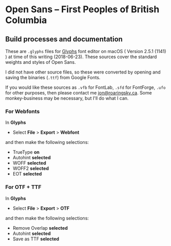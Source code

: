 # Open Sans – First Peoples of British Columbia
## Build processes and documentation
These are `.glyphs` files for [Glyphs](https://glyphsapp.com) font editor on macOS ( Version 2.5.1 (1141) ) at time of this writing (2018-06-23). These sources cover the standard weights and styles of Open Sans.

I did not have other source files, so these were converted by opening and saving the binaries (`.ttf`) from Google Fonts.

If you would like these sources as `.vfb` for FontLab, `.sfd` for FontForge, `.ufo` for other purposes, then please contact me jon@roaringsky.ca. Some monkey-business may be necessary, but I'll do what I can.

### For Webfonts

In **Glyphs**

- Select **File** > **Export** > **Webfont**

and then make the following selections:

- TrueType **on**
- Autohint **selected**
- WOFF **selected**
- WOFF2 **selected**
- EOT **selected**

### For OTF + TTF

In **Glyphs**

- Select **File** > **Export** > **OTF**

and then make the following selections:

- Remove Overlap **selected**
- Autohint **selected**
- Save as TTF **selected**